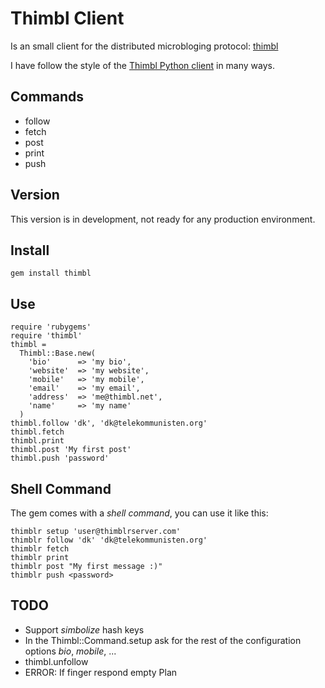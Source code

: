 # Thimbl Client

Is an small client for the distributed microbloging protocol: [thimbl](http://thimbl.net/)

I have follow the style of the [Thimbl Python client](https://github.com/blippy/Thimbl-CLI) in many ways. 

## Commands

* follow
* fetch
* post
* print
* push

## Version

This version is in development, not ready for any production environment.

## Install

    gem install thimbl
   
## Use

    require 'rubygems'
    require 'thimbl'
    thimbl = 
      Thimbl::Base.new(
        'bio'      => 'my bio',
        'website'  => 'my website', 
        'mobile'   => 'my mobile', 
        'email'    => 'my email', 
        'address'  => 'me@thimbl.net', 
        'name'     => 'my name'
      )
    thimbl.follow 'dk', 'dk@telekommunisten.org'
    thimbl.fetch
    thimbl.print
    thimbl.post 'My first post'
    thimbl.push 'password'
    
## Shell Command

The gem comes with a *shell command*, you can use it like this:
    
    thimblr setup 'user@thimblrserver.com'
    thimblr follow 'dk' 'dk@telekommunisten.org'
    thimblr fetch
    thimblr print
    thimblr post "My first message :)"
    thimblr push <password>
    
## TODO

* Support *simbolize* hash keys
* In the Thimbl::Command.setup ask for the rest of the configuration options *bio*, *mobile*, ...
* thimbl.unfollow
* ERROR: If finger respond empty Plan